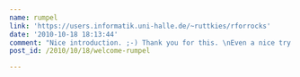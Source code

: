 ```yaml
---
name: rumpel
link: 'https://users.informatik.uni-halle.de/~ruttkies/rforrocks'
date: '2010-10-18 18:13:44'
comment: "Nice introduction. ;-) Thank you for this. \nEven a nice try of determining the meaning of my blog title. You are almost right. Very close. Just that thing with the rabbits does not match. Maybe, in some days I will publish one post to start a contest for this. ;-)"
post_id: /2010/10/18/welcome-rumpel

---
```



